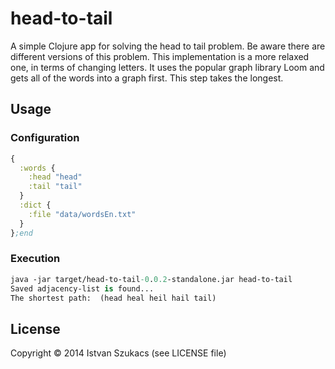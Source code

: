 # head-to-tail

A simple Clojure app for solving the head to tail problem. Be aware there are 
different versions of this problem. This implementation is a more relaxed one,
in terms of changing letters. It uses the popular graph library Loom and gets all
of the words into a graph first. This step takes the longest.

## Usage

### Configuration

```Clojure
{
  :words {
    :head "head"
    :tail "tail"
  }
  :dict {
    :file "data/wordsEn.txt"
  }
};end
```

### Execution

```Clojure
java -jar target/head-to-tail-0.0.2-standalone.jar head-to-tail
Saved adjacency-list is found...
The shortest path:  (head heal heil hail tail)
```


## License

Copyright © 2014 Istvan Szukacs (see LICENSE file)

